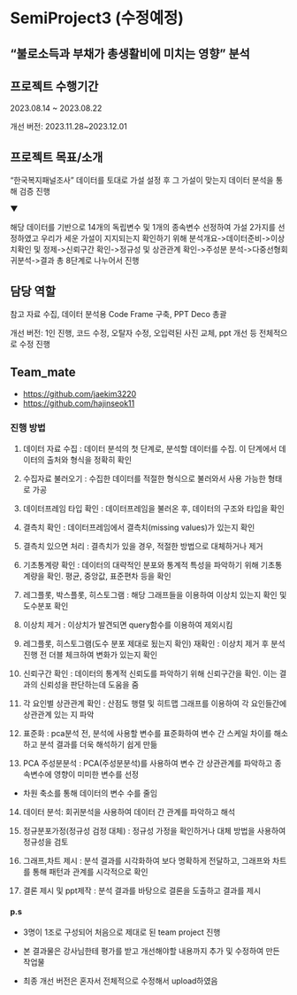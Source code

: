 # SemiProject3 (수정예정)

## “불로소득과 부채가 총생활비에 미치는 영향” 분석 

## 프로젝트 수행기간

2023.08.14 ~ 2023.08.22

개선 버전: 2023.11.28~2023.12.01

## 프로젝트 목표/소개

“한국복지패널조사” 데이터를 토대로 가설 설정 후 그 가설이 맞는지 
데이터 분석을 통해 검증 진행

▼

해당 데이터를 기반으로 14개의 독립변수 및 1개의 종속변수 선정하여 가설 2가지를 선정하였고 우리가 세운 가설이 지지되는지 확인하기 위해 분석개요->데이터준비->이상치확인 및 정제->신뢰구간 확인->정규성 및 상관관계 확인->주성분 분석->다중선형회귀분석->결과 총 8단계로 나누어서 진행


## 담당 역할

참고 자료 수집, 데이터 분석용 Code Frame 구축, PPT Deco 총괄

개선 버전: 1인 진행, 코드 수정, 오탈자 수정, 오입력된 사진 교체, ppt 개선 등 전체적으로 수정 진행 

## Team_mate
- https://github.com/jaekim3220
- https://github.com/hajinseok11
  
### 진행 방법

1. 데이터 자료 수집 : 데이터 분석의 첫 단계로, 분석할 데이터를 수집. 이 단계에서 데이터의 출처와 형식을 정확히 확인

2. 수집자료 불러오기 : 수집한 데이터를 적절한 형식으로 불러와서 사용 가능한 형태로 가공

3. 데이터프레임 타입 확인 : 데이터프레임을 불러온 후, 데이터의 구조와 타입을 확인

4. 결측치 확인 : 데이터프레임에서 결측치(missing values)가 있는지 확인

5. 결측치 있으면 처리 : 결측치가 있을 경우, 적절한 방법으로 대체하거나 제거

6. 기초통계량 확인 : 데이터의 대략적인 분포와 통계적 특성을 파악하기 위해 기초통계량을 확인. 평균, 중앙값, 표준편차 등을 확인

7. 레그플롯, 박스플롯, 히스토그램 : 해당 그래프들을 이용하여 이상치 있는지 확인 및 도수분포 확인

8. 이상치 제거 : 이상치가 발견되면 query함수를 이용하여 제외시킴

9. 레그플롯, 히스토그램(도수 분포 제대로 됬는지 확인) 재확인 : 이상치 제거 후 분석 진행 전 더블 체크하여 변화가 있는지 확인

10. 신뢰구간 확인 : 데이터의 통계적 신뢰도를 파악하기 위해 신뢰구간을 확인. 이는 결과의 신뢰성을 판단하는데 도움을 줌

11. 각 요인별 상관관계 확인 : 산점도 행렬 및 히트맵 그래프를 이용하여 각 요인들간에 상관관계 있는 지 파악

12. 표준화 : pca분석 전, 분석에 사용할 변수를 표준화하여 변수 간 스케일 차이를 해소하고 분석 결과를 더욱 해석하기 쉽게 만듦

13. PCA 주성분분석 : PCA(주성분분석)를 사용하여 변수 간 상관관계를 파악하고 종속변수에 영향이 미미한 변수를 선정
- 차원 축소를 통해 데이터의 변수 수를 줄임

14. 데이터 분석: 회귀분석을 사용하여 데이터 간 관계를 파악하고 해석

15. 정규분포가정(정규성 검정 대체) : 정규성 가정을 확인하거나 대체 방법을 사용하여 정규성을 검토

16. 그래프,차트 제시 : 분석 결과를 시각화하여 보다 명확하게 전달하고, 그래프와 차트를 통해 패턴과 관계를 시각적으로 확인

17. 결론 제시 및 ppt제작 : 분석 결과를 바탕으로 결론을 도출하고 결과를 제시



#### p.s 

- 3명이 1조로 구성되어 처음으로 제대로 된 team project 진행

- 본 결과물은 강사님한테 평가를 받고 개선해야할 내용까지 추가 및 수정하여 만든 작업물

- 최종 개선 버전은 혼자서 전체적으로 수정해서 upload하였음
